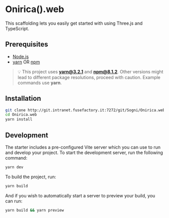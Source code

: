 # Onirica().web 
This scaffolding lets you easily get started with using Three.js and TypeScript.

## Prerequisites
 
- [Node.js](https://nodejs.org)
- [yarn](https://yarnpkg.com) OR [npm](https://www.npmjs.com)

> 💡 This project uses **yarn@3.2.1** and **npm@8.1.2**. Other versions might lead to different package resolutions, proceed with caution. Example commands use **yarn**.

## Installation

```bash
git clone http://git.intranet.fusefactory.it:7272/git/Sogni/Onirica.web.git
cd Onirica.web
yarn install
```

## Development

The starter includes a pre-configured Vite server which you can use to run and develop your project. To start the development server, run the following command:

```bash
yarn dev
```

To build the project, run:

```bash
yarn build
```

And if you wish to automatically start a server to preview your build, you can run:

```bash
yarn build && yarn preview
```

